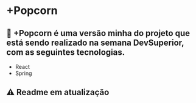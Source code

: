 # +Popcorn

## :rocket: +Popcorn é uma versão minha do projeto que está sendo realizado na semana DevSuperior, com as seguintes tecnologias.

- React
- Spring

## :warning: Readme em atualização

